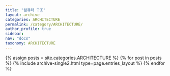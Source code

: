 ```yaml
---
title: "컴퓨터 구조"
layout: archive
categories: ARCHITECTURE
permalink: /category/ARCHITECTURE/
author_profile: true
sidebar:
nav: "docs"
taxonomy: ARCHITECTURE
---
```


{% assign posts = site.categories.ARCHITECTURE %}
{% for post in posts %} {% include archive-single2.html type=page.entries_layout %} {% endfor %}
